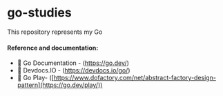 # go-studies
This repository represents my Go 


#### Reference and documentation: 
 * :orange_book: Go Documentation - (https://go.dev/)  
 * :blue_book: Devdocs.IO - (https://devdocs.io/go/)
 * :bookmark_tabs: Go Play-  ([https://www.dofactory.com/net/abstract-factory-design-pattern](https://go.dev/play/))
